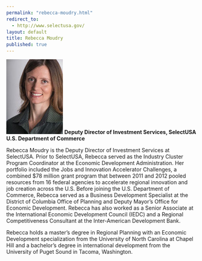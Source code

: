 ```yaml
---
permalink: "rebecca-moudry.html"
redirect_to:
  - http://www.selectusa.gov/
layout: default
title: Rebecca Moudry
published: true
---
```



<span class="imgright">![Rebecca Moudry](images/RM-headshot-small.jpg)
**Deputy Director of Investment Services, SelectUSA**
**U.S. Department of Commerce**</span>


Rebecca Moudry is the Deputy Director of Investment Services at SelectUSA. Prior to SelectUSA, Rebecca served as the Industry Cluster Program Coordinator at the Economic Development Administration.  Her portfolio included the Jobs and Innovation Accelerator Challenges, a combined $78 million grant program that between 2011 and 2012 pooled resources from 16 federal agencies to accelerate regional innovation and job creation across the U.S.   Before joining the U.S. Department of Commerce, Rebecca served as a Business Development Specialist at the District of Columbia Office of Planning and Deputy Mayor’s Office for Economic Development.  Rebecca has also worked as a Senior Associate at the International Economic Development Council (IEDC) and a Regional Competitiveness Consultant at the Inter-American Development Bank.

Rebecca holds a master’s degree in Regional Planning with an Economic Development specialization from the University of North Carolina at Chapel Hill and a bachelor’s degree in international development from the University of Puget Sound in Tacoma, Washington.
